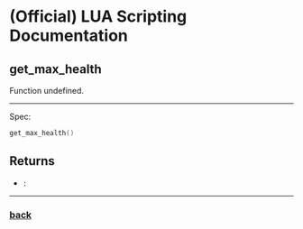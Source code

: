 
# (Official) LUA Scripting Documentation

## get_max_health

Function undefined.

___

Spec:

```lua
get_max_health()
```

## Returns

- `:` 

___

### [back](../other)
